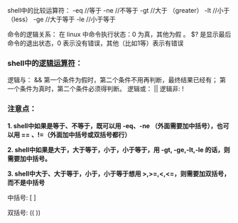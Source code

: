 shell中的比较运算符：
-eq       //等于
-ne       //不等于
-gt        //大于 （greater）
-lt         //小于 （less）
-ge       //大于等于
-le        //小于等于

命令的逻辑关系：
在 linux 中命令执行状态：0 为真，其他为假  。
$?  是显示最后命令的退出状态，0 表示没有错误，其他（比如1等）表示有错误

### shell中的[逻辑运算符](https://so.csdn.net/so/search?q=逻辑运算符&spm=1001.2101.3001.7020)：

逻辑与：  &&
第一个条件为假时，第二个条件不用再判断，最终结果已经有；
第一个条件为真时，第二个条件必须得判断。
逻辑或：  ||
逻辑非:    !

### 注意点：

**1. shell中如果是等于、不等于，既可以用 -eq、-ne （外面需要加中括号），也可以用 == 、!=（外面加中括号或双括号都行）**

**2. shell中如果是大于，大于等于，小于，小于等于，用 -gt, -ge,-lt,-le 的话，则需要加中括号。**

**3. shell中大于、大于等于，小于，小于等于想用 >,>=,<,<=，则需要加双括号，而不是中括号**

中括号: [ ]

双括号: (( ))